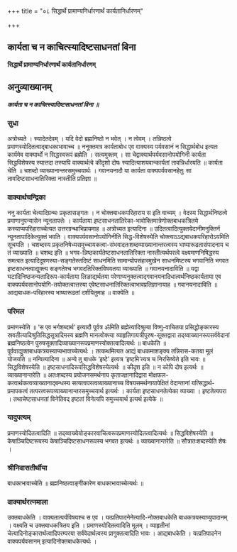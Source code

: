 +++
title = "०८ सिद्धार्थे प्रामाण्यनिर्धारणार्थं कार्यतानिर्धारणम्"

+++


## कार्यता च न काचित्स्यादिष्टसाधनतां विना

**सिद्धार्थे प्रामाण्यनिर्धारणार्थं कार्यतानिर्धारणम्**

## **अनुव्याख्यानम्**

***कार्यता च न काचित्स्यादिष्टसाधनतां विना ॥***

### **सुधा**

अत्रोच्यते । स्यादेतदेवम् । यदि वेदो ब्रह्मनिष्ठो न भवेत् । न त्वेवम् । तन्निष्ठत्वे प्रमाणस्योदितत्वाद्बाधकाभावाच्च ॥ ननूक्तमत्र कार्यताबोध एव वाक्यस्य पर्यवसानं न सिद्धार्थबोध इत्यतः कार्यमेव वाक्यार्थो न सिद्धस्वरूपं ब्रह्मेति । सत्यमुक्तम् । सा चेद्वाक्यार्थपर्यवसानोपयोगिनी कार्यता सिद्धविशेषस्य स्यात्तदा तस्यापि वाक्यार्थत्वे कीदृशो दोषः स्यादित्याशयवान्कार्यतां तावन्निर्धारयति ॥ कार्यता चेति ॥ चशब्दो व्याख्यानान्तरसमुच्चयार्थः । गवानयनादौ या कार्यता वाक्यपर्यवसानहेतुः सा तावदिष्टसाधनातिरिक्ता नास्तीति प्रतिज्ञा ॥

### **वाक्यार्थचन्द्रिका**

ननु कार्यता चेत्यादिग्रन्थः प्रकृतासङ्गतः । न चोक्तबाधकपरिहाराय स इति वाच्यम् । वेदस्य सिद्धार्थनिष्ठत्वे प्रमाणानुपन्यासेन न्यूनतापत्तेः । कार्यताया इष्टसाधनतातिरेका-भावोक्तिमात्रेणोक्तबाधकत्रितये कस्याप्यपरिहाराच्चेत्यत उत्तरग्रन्थाभिप्रायमाह ॥ अत्रोच्यत इत्यादिना ॥ उदितत्वादित्युक्तयेदानीमनुक्तिर्न न्यूनतापादिकेत्युक्तं भवति । वाक्यपर्यवसानोपयोगिनीति सिद्ध-विशेषस्येति चोक्त्याऽऽद्यबाधकपरिहारोऽयमिति सूचयति । चशब्दस्य प्रकृतनिषेध्यसमुच्चायकत्वा-संभवादतःशब्दव्याख्यानान्तरत्वस्य भाष्यारूढतासंपादनाय च तं व्याख्याति ॥ चशब्द इति ॥ भगव-न्निष्ठकार्यतेष्टसाधनतातिरिक्ता नास्तीत्यर्थपरत्वे वक्ष्यमाणनिषिद्धस्य समत्वत इत्यादिदूषणस्या-सङ्गतेस्तदिष्टं साधनमिति सामान्योपसंहारमुखेन साधनमिष्टस्य भगवानिति भगवत इष्टसाधनत्वाद्युक्त्य सङ्गतेश्च भगवदतिरिक्तविषयतया व्याख्याति ॥ गवानयनादाविति ॥ यद्वा घटादिनिष्ठजन्यतादिरूप-कार्यताया लिङाद्यर्थतया परेणाप्यनुक्तत्वाद्गवानयनादिधात्वर्थनिष्ठकार्यताया एव वाक्यपर्यवसानोपयोगि-तयोक्तत्वात्तस्या एवेष्टसाधनातिरिक्तत्वाभावप्रतिज्ञानायाह ॥ गवानयनादाविति ॥ आद्यबाधक-परिहारस्य भाष्यारूढतां दर्शयितुमाह ॥ वाक्येति ॥

### **परिमल**

प्रमाणस्येति ॥ ‘स एव भर्गशब्दार्थ’ इत्यादौ पूर्वत्र ॐमिति ब्रह्मेत्यादिश्रुत्या विष्णु-वाचितया प्रसिद्धोङ्कारस्य स्रवतीत्यादिश्रुतिसिद्धसूत्रादिमस्य ब्रह्मणि मानत्वोक्त्या व्याहृतिगायत्रीपुरुष-सूक्तद्वारा तद्य्वाख्यानरूपसर्ववेदानां ब्रह्मनिष्ठत्वेन पुरुषसूक्तादिव्याख्यानरूपप्रमाणस्योक्तत्वादित्यर्थः ॥ बाधकेति ॥ पूर्ववाद्युक्तबाधकत्रयस्याप्यभावाच्चेत्यर्थः । तत्कथमित्यत आद्यं बाधकमाशङ्क्य तन्निरास-कतया मूलं योजयति ॥ नन्वित्यादिना ॥ अन्ये तु बाधके ‘इष्टे’ इत्यत्र ‘इष्टमि’त्यत्र च निरसिष्येते इति भावः ॥ सिद्धविशेषस्येति ॥ इष्टसाधनादिरूपसिद्धविशेषस्येत्यर्थः ॥ कीदृश इति ॥ न कोपि दोष इत्यर्थः ॥ व्याख्यानान्तरेति ॥ अतःशब्दस्य प्रयोजनसमर्थनाय कृताज्ज्ञानादिद्वारा मोक्षफल-कत्वार्थकत्वव्याख्यानाद्बन्धस्य सत्यत्वपरत्वव्याख्यानाच्च विषयसमर्थनायापेक्षितं वेदान्तानां यत्सिद्धार्थ-प्रमापकत्वं तत्परत्वरूपव्याख्यानान्तरसमुच्चयार्थ इत्यर्थः । कार्यता इष्टसाधनतेत्येका व्याख्या । इष्टतेत्यपरा । तथाचेष्टसाधनतां विनेतिवद् इष्टतां विनेत्यपि समुच्चयार्थ इत्यर्थ इत्येके ॥

### **यादुपत्यम्**

प्रमाणस्योदितत्वादिति ॥ तद्य्वाख्येयोङ्कारवाचित्वरूपप्रमाणस्योदितत्वादित्यर्थः ॥ सिद्धविशेषस्येति ॥ केषाञ्चिदिष्टरूपस्य केषाञ्चिदिष्टसाधनरूपस्य भगवत इत्यर्थः ॥ व्याख्यानान्तरेति ॥ सौत्रातःशब्दस्येति शेषः ।

### **श्रीनिवासतीर्थीया**

बाधकाभावाच्चेति ॥ ब्रह्मनिष्ठत्वाङ्गीकारेण बाधकाभावाच्चेत्यर्थः ॥

### **वाक्यार्थरत्नमाला**

उक्तबाधकेति । वाक्यतात्पर्यविषयश्च स एव । यत्प्रतिपादनेनेत्यादि-नोक्तबाधकेति बाधकत्रयस्याप्युपादानम् । वक्ष्यति च उक्तबाधकत्रितय इति । प्रमाणस्योदितत्वादिति मूलम् । व्याहृतीनां चेत्यादिनोङ्कारार्थत्वादिपरम्परया सर्ववेदार्थत्वस्य प्रागुक्तत्वादिति भावः । आद्यबाधकेति । यत्प्रतिपादनेन वाक्यपर्यवसानम् इत्यादिनोक्तबाधकेत्यर्थः ।





